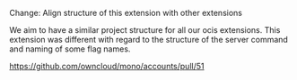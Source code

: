 Change: Align structure of this extension with other extensions

We aim to have a similar project structure for all our ocis extensions. This extension was different with regard to the structure of the server command and naming of some flag names.

https://github.com/owncloud/mono/accounts/pull/51

